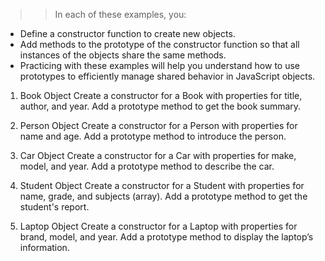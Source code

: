 >>In each of these examples, you:
* Define a constructor function to create new objects.
* Add methods to the prototype of the constructor function so that all instances of the objects share the same methods.
* Practicing with these examples will help you understand how to use prototypes to efficiently manage shared behavior in JavaScript objects.


1. Book Object
Create a constructor for a Book with properties for title, author, and year. Add a prototype method to get the book summary.

2. Person Object
Create a constructor for a Person with properties for name and age. Add a prototype method to introduce the person.

3. Car Object
Create a constructor for a Car with properties for make, model, and year. Add a prototype method to describe the car.

4. Student Object
Create a constructor for a Student with properties for name, grade, and subjects (array). Add a prototype method to get the student's report.

5. Laptop Object
Create a constructor for a Laptop with properties for brand, model, and year. Add a prototype method to display the laptop’s information.

